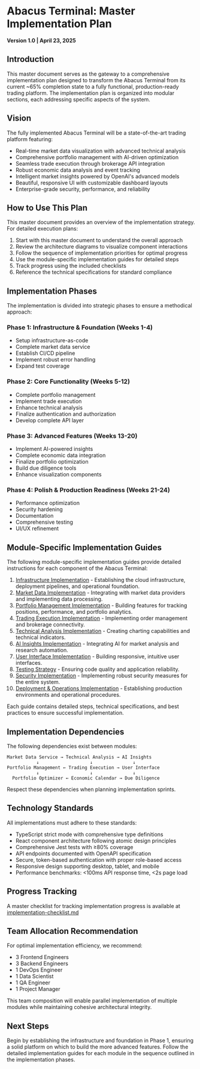 # Abacus Terminal: Master Implementation Plan

**Version 1.0 | April 23, 2025**

## Introduction

This master document serves as the gateway to a comprehensive implementation plan designed to transform the Abacus Terminal from its current ~65% completion state to a fully functional, production-ready trading platform. The implementation plan is organized into modular sections, each addressing specific aspects of the system.

## Vision

The fully implemented Abacus Terminal will be a state-of-the-art trading platform featuring:

- Real-time market data visualization with advanced technical analysis
- Comprehensive portfolio management with AI-driven optimization
- Seamless trade execution through brokerage API integration
- Robust economic data analysis and event tracking
- Intelligent market insights powered by OpenAI's advanced models
- Beautiful, responsive UI with customizable dashboard layouts
- Enterprise-grade security, performance, and reliability

## How to Use This Plan

This master document provides an overview of the implementation strategy. For detailed execution plans:

1. Start with this master document to understand the overall approach
2. Review the architecture diagrams to visualize component interactions
3. Follow the sequence of implementation priorities for optimal progress
4. Use the module-specific implementation guides for detailed steps
5. Track progress using the included checklists
6. Reference the technical specifications for standard compliance

## Implementation Phases

The implementation is divided into strategic phases to ensure a methodical approach:

### Phase 1: Infrastructure & Foundation (Weeks 1-4)
- Setup infrastructure-as-code 
- Complete market data service
- Establish CI/CD pipeline
- Implement robust error handling
- Expand test coverage

### Phase 2: Core Functionality (Weeks 5-12)
- Complete portfolio management
- Implement trade execution
- Enhance technical analysis
- Finalize authentication and authorization
- Develop complete API layer

### Phase 3: Advanced Features (Weeks 13-20)
- Implement AI-powered insights
- Complete economic data integration
- Finalize portfolio optimization
- Build due diligence tools
- Enhance visualization components

### Phase 4: Polish & Production Readiness (Weeks 21-24)
- Performance optimization
- Security hardening
- Documentation
- Comprehensive testing
- UI/UX refinement

## Module-Specific Implementation Guides

The following module-specific implementation guides provide detailed instructions for each component of the Abacus Terminal:

1. [Infrastructure Implementation](./01-Infrastructure_Implementation.md) - Establishing the cloud infrastructure, deployment pipelines, and operational foundation.
2. [Market Data Implementation](./02-Market_Data_Implementation.md) - Integrating with market data providers and implementing data processing.
3. [Portfolio Management Implementation](./03-Portfolio_Management_Implementation.md) - Building features for tracking positions, performance, and portfolio analytics.
4. [Trading Execution Implementation](./04-Trading_Execution_Implementation.md) - Implementing order management and brokerage connectivity.
5. [Technical Analysis Implementation](./05-Technical_Analysis_Implementation.md) - Creating charting capabilities and technical indicators.
6. [AI Insights Implementation](./06-AI_Insights_Implementation.md) - Integrating AI for market analysis and research automation.
7. [User Interface Implementation](./07-User_Interface_Implementation.md) - Building responsive, intuitive user interfaces.
8. [Testing Strategy](./08-Testing_Strategy.md) - Ensuring code quality and application reliability.
9. [Security Implementation](./09-Security_Implementation.md) - Implementing robust security measures for the entire system.
10. [Deployment & Operations Implementation](./10-Deployment_Operations_Implementation.md) - Establishing production environments and operational procedures.

Each guide contains detailed steps, technical specifications, and best practices to ensure successful implementation.

## Implementation Dependencies

The following dependencies exist between modules:

```
Market Data Service → Technical Analysis → AI Insights
           ↓                   ↓               ↓
Portfolio Management ← Trading Execution → User Interface
           ↓                   ↓               ↓
  Portfolio Optimizer ← Economic Calendar → Due Diligence
```

Respect these dependencies when planning implementation sprints.

## Technology Standards

All implementations must adhere to these standards:

- TypeScript strict mode with comprehensive type definitions
- React component architecture following atomic design principles
- Comprehensive Jest tests with ≥80% coverage
- API endpoints documented with OpenAPI specification
- Secure, token-based authentication with proper role-based access
- Responsive design supporting desktop, tablet, and mobile
- Performance benchmarks: <100ms API response time, <2s page load

## Progress Tracking

A master checklist for tracking implementation progress is available at [implementation-checklist.md](./implementation-checklist.md)

## Team Allocation Recommendation

For optimal implementation efficiency, we recommend:

- 3 Frontend Engineers
- 3 Backend Engineers
- 1 DevOps Engineer
- 1 Data Scientist
- 1 QA Engineer
- 1 Project Manager

This team composition will enable parallel implementation of multiple modules while maintaining cohesive architectural integrity.

## Next Steps

Begin by establishing the infrastructure and foundation in Phase 1, ensuring a solid platform on which to build the more advanced features. Follow the detailed implementation guides for each module in the sequence outlined in the implementation phases.
